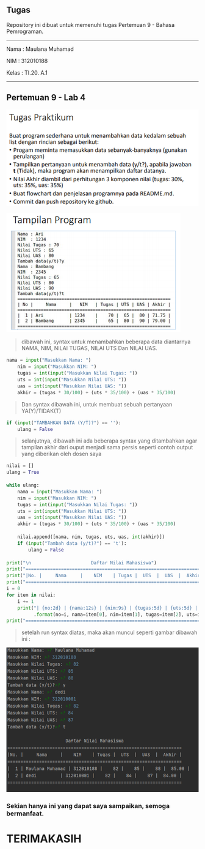 ## Tugas 
Repository ini dibuat untuk memenuhi tugas Pertemuan 9 - Bahasa Pemrograman.
<hr>
Nama    : Maulana Muhamad <br>

NIM     : 312010188 <br>

Kelas   : TI.20. A.1 <br>
<hr>

## Pertemuan 9 - Lab 4

![Picture - New](pict/TP4.png)

![Picture - New](pict/tampilan4.png)

>dibawah ini, syntax untuk menambahkan beberapa data diantarnya NAMA, NIM, NILAI TUGAS, NILAI UTS Dan NILAI UAS.

```python
nama = input("Masukkan Nama: ")
    nim = input("Masukkan NIM: ")
    tugas = int(input("Masukkan Nilai Tugas: "))
    uts = int(input("Masukkan Nilai UTS: "))
    uas = int(input("Masukkan Nilai UAS: "))
    akhir = (tugas * 30/100) + (uts * 35/100) + (uas * 35/100)
```
> Dan syntax dibawah ini, untuk membuat sebuah pertanyaan YA(Y)/TIDAK(T)

```python
if (input("TAMBAHKAN DATA (Y/T)?") == ''):
    ulang = False
 ```

> selanjutnya, dibawah ini ada beberapa syntax yang ditambahkan agar tampilan akhir dari ouput menjadi sama persis seperti contoh output yang diberikan oleh dosen saya 

```python
nilai = []
ulang = True

while ulang:
    nama = input("Masukkan Nama: ")
    nim = input("Masukkan NIM: ")
    tugas = int(input("Masukkan Nilai Tugas: "))
    uts = int(input("Masukkan Nilai UTS: "))
    uas = int(input("Masukkan Nilai UAS: "))
    akhir = (tugas * 30/100) + (uts * 35/100) + (uas * 35/100)

    nilai.append([nama, nim, tugas, uts, uas, int(akhir)])
    if (input("Tambah data (y/t)?") == 't'):
        ulang = False

print("\n                      Daftar Nilai Mahasiswa")
print("==================================================================")
print("|No. |     Nama     |    NIM    | Tugas |  UTS  |  UAS  |  Akhir |")
print("==================================================================")
i = 0
for item in nilai:
    i += 1
    print("| {no:2d} | {nama:12s} | {nim:9s} | {tugas:5d} | {uts:5d} | {uas:5d} | {akhir:6.2f} |"
          .format(no=i, nama=item[0], nim=item[1], tugas=item[2], uts=item[3], uas=item[4], akhir=item[5]))
print("==================================================================")
```

> setelah run syntax diatas, maka akan muncul seperti gambar dibawah ini :

![Picture - New](pict/hasillab4.png)

### Sekian hanya ini yang dapat saya sampaikan, semoga bermanfaat.

# TERIMAKASIH